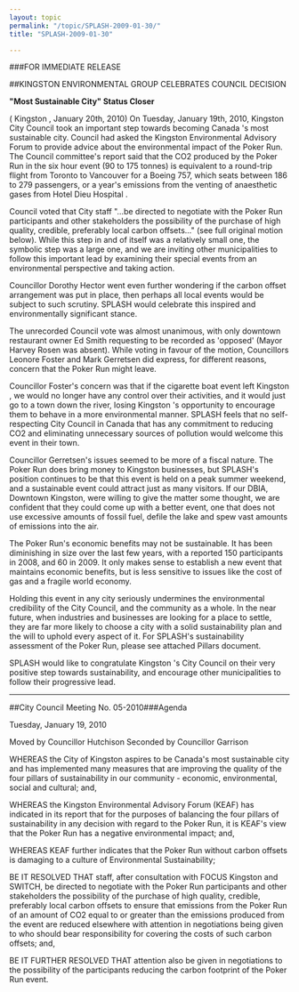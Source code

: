 ```yaml
---
layout: topic
permalink: "/topic/SPLASH-2009-01-30/"
title: "SPLASH-2009-01-30"

---
```


###FOR IMMEDIATE RELEASE

##KINGSTON ENVIRONMENTAL GROUP CELEBRATES COUNCIL DECISION<p><strong>"Most Sustainable City" Status Closer</strong></p>

( Kingston , January 20th, 2010) On Tuesday, January 19th, 2010, Kingston City Council took an important step towards becoming Canada 's most sustainable city. Council had asked the Kingston Environmental Advisory Forum to provide advice about the environmental impact of the Poker Run. The Council committee's report said that the CO2 produced by the Poker Run in the six hour event (90 to 175 tonnes) is equivalent to a round-trip flight from Toronto to Vancouver for a Boeing 757, which seats between 186 to 279 passengers, or a year's emissions from the venting of anaesthetic gases from Hotel Dieu Hospital .

Council voted that City staff  "...be directed to negotiate with the Poker Run participants and other stakeholders the possibility of the purchase of high quality, credible, preferably local carbon offsets..." (see full original motion below). While this step in and of itself was a relatively small one, the symbolic step was a large one, and we are inviting other municipalities to follow this important lead by examining their special events from an environmental perspective and taking action.

Councillor Dorothy Hector went even further wondering if the carbon offset arrangement was put in place, then perhaps all local events would be subject to such scrutiny. SPLASH would celebrate this inspired and environmentally significant stance.

The unrecorded Council vote was almost unanimous, with only downtown restaurant owner Ed Smith requesting to be recorded as 'opposed' (Mayor Harvey Rosen was absent). While voting in favour of the motion, Councillors Leonore Foster and Mark Gerretsen did express, for different reasons, concern that the Poker Run might leave.

Councillor Foster's concern was that if the cigarette boat event left Kingston , we would no longer have any control over their activities, and it would just go to a town down the river, losing Kingston 's opportunity to encourage them to behave in a more environmental manner. SPLASH feels that no self-respecting City Council in Canada that has any commitment to reducing CO2 and eliminating unnecessary sources of pollution would welcome this event in their town.

Councillor Gerretsen's issues seemed to be more of a fiscal nature. The Poker Run does bring money to Kingston businesses, but SPLASH's position continues to be that this event is held on a peak summer weekend, and a sustainable event could attract just as many visitors. If our DBIA, Downtown Kingston, were willing to give the matter some thought, we are confident that they could come up with a better event, one that does not use excessive amounts of fossil fuel, defile the lake and spew vast amounts of emissions into the air.

The Poker Run's economic benefits may not be sustainable. It has been diminishing in size over the last few years, with a reported 150 participants in 2008, and 60 in 2009. It only makes sense to establish a new event that maintains economic benefits, but is less sensitive to issues like the cost of gas and a fragile world economy.

Holding this event in any city seriously undermines the environmental credibility of the City Council, and the community as a whole. In the near future, when industries and businesses are looking for a place to settle, they are far more likely to choose a city with a solid sustainability plan and the will to uphold every aspect of it. For SPLASH's sustainability assessment of the Poker Run, please see attached Pillars document.

SPLASH would like to congratulate Kingston 's City Council on their very positive step towards sustainability, and encourage other municipalities to follow their progressive lead.

----
##City Council Meeting No. 05-2010###Agenda

Tuesday, January 19, 2010


Moved by Councillor Hutchison
Seconded by Councillor Garrison

WHEREAS the City of Kingston aspires to be Canada's most sustainable city and has implemented many measures that are improving the quality of the four pillars of sustainability in our community  -  economic, environmental, social and cultural; and,

WHEREAS the Kingston Environmental Advisory Forum (KEAF) has indicated in its report that for the purposes of balancing the four pillars of sustainability in any decision with regard to the Poker Run, it is KEAF's view that the Poker Run has a negative environmental impact; and,

WHEREAS KEAF further indicates that the Poker Run without carbon offsets is damaging to a culture of Environmental Sustainability;

BE IT RESOLVED THAT staff, after consultation with FOCUS Kingston and SWITCH, be directed to negotiate with the Poker Run participants and other stakeholders the possibility of the purchase of high quality, credible, preferably local carbon offsets to ensure that emissions from the Poker Run of an amount of CO2 equal to or greater than the emissions produced from the event are reduced elsewhere with attention in negotiations being given to who should bear responsibility for covering the costs of such carbon offsets; and,

BE IT FURTHER RESOLVED THAT attention also be given in negotiations to the possibility of the participants reducing the carbon footprint of the Poker Run event.



